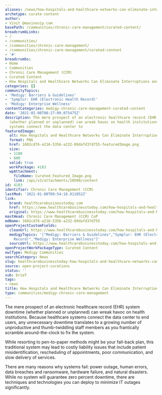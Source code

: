 ```yaml
---
aliases: /news/how-hospitals-and-healthcare-networks-can-eliminate-interruptions-and-downtime
archetype: curate-content
author:
- Vinit @maxinovip.com
basePath: /communities/chronic-care-management/curated-content/
breadcrumbLinks:
- /
- /communities/
- /communities/chronic-care-management/
- /communities/chronic-care-management/curated-content
- '#'
breadcrumbs:
- Home
- Communities
- Chronic Care Management (CCM)
- Curated Content
- How Hospitals and Healthcare Networks Can Eliminate Interruptions and Downtime
categories: []
communityTopics:
- 'Medigy: Barriers & Guidelines'
- 'Symplur: EHR (Electronic Health Record)'
- 'Medigy: Enterprise Wellness'
contentCategories: medigy-chronic-care-management-curated-content
date: '2021-01-08T08:27:09.075475Z'
description: The mere prospect of an electronic healthcare record (EHR) system downtime
  (whether planned or unplanned) can wreak havoc on health institutions. Because healthcare
  systems connect the data center to
featuredImage:
  alt: How Hospitals and Healthcare Networks Can Eliminate Interruptions and Downtime
  format: PNG
  href: 1602cd76-a216-5356-a232-89dafd37d755-featuredImage.png
  size:
  - 1180
  - 600
  valid: true
  workPackage: 4183
  wpAttachment:
    fileName: Curated_Featured_Image.png
    link: /api/v3/attachments/10500/content
id: 4183
identifier: Chronic Care Management (CCM)
lastMod: '2021-01-08T09:54:18.911852Z'
link:
  brand: healthcarebusinesstoday.com
  href: https://www.healthcarebusinesstoday.com/how-hospitals-and-healthcare-networks-can-eliminate-interruptions-and-downtime/
  original: https://www.healthcarebusinesstoday.com/how-hospitals-and-healthcare-networks-can-eliminate-interruptions-and-downtime/
mastHead: Chronic Care Management (CCM) CoP
mdName: 1602cd76-a216-5356-a232-89dafd37d755
openProjectCustomFields:
  cleanUrl: https://www.healthcarebusinesstoday.com/how-hospitals-and-healthcare-networks-can-eliminate-interruptions-and-downtime/
  medigyTopics: '["Medigy: Barriers & Guidelines","Symplur: EHR (Electronic Health
    Record)","Medigy: Enterprise Wellness"]'
  sourceUrl: https://www.healthcarebusinesstoday.com/how-hospitals-and-healthcare-networks-can-eliminate-interruptions-and-downtime/
openProjectWorkPackageType: Curated Content
owlType: Medigy Communities
searchCategory: News
slug: healthcarebusinesstoday-how-hospitals-and-healthcare-networks-can-eliminate-interruptions-and-downtime
source: open-project-curations
status: ''
sub: brief
tags:
- news
title: How Hospitals and Healthcare Networks Can Eliminate Interruptions and Downtime
type: communities/medigy-chronic-care-management
---
```


<p>The mere prospect of an electronic healthcare record (EHR) system downtime (whether planned or unplanned) can wreak havoc on health institutions. Because healthcare systems connect the data center to end users, any unnecessary downtime translates to a growing number of unproductive and thumb-twiddling staff members as you frantically scramble around-the-clock to fix the system.</p><p>While resorting to pen-to-paper methods might be your fall-back plan, this traditional system may lead to costly liability issues that include patient misidentification, rescheduling of appointments, poor communication, and slow delivery of services.</p><p>There are many reasons why systems fail: power outage, human errors, data breaches and ransomware, hardware failure, and natural disasters. While no system will guarantee zero percent downtime, there are techniques and technologies you can deploy to minimize IT outages significantly.</p>